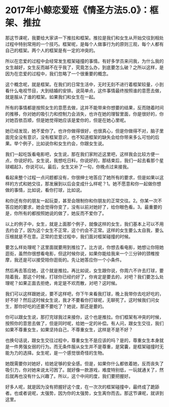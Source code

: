 # 2017年小鲸恋爱班《情圣方法5.0》：框架、推拉

那这节课呢，我要给大家讲一下推拉和框架。推拉是我们和女生从开始交往到相处过程中特别常用的一个技巧。框架呢，是每个人做事行为的原则三观，每个人都有自己的框架。两个人的框架是有一定的冲突的。

所以在恋爱的过程中会经常发生框架碰撞的事情。有好多学员来问我，为什么我的女生越好，女生反而越不在乎我了，究竟怎么办，到底要怎么破？之所以这样，是因为在恋爱的过程中，我们忽略了一个很重要的概念。

这个概念呢，就是框架。在我们的日常生活中，无时无刻不进行着框架较量，小到看什么电视节目，大到结婚的安排。说简单点，这件事情最终按照谁的意愿去做，就是服从了谁的框架。如果我们和女生在一起。

所有的事情都是按照女生的意愿去做，这并不能带来你想要的结果，反而随着时间的推移，你对她的吸引力和控制力会消失，也许在她的理智里面，你是很好的，你对她百依百顺，但是她觉得她应该是爱你的，但是在她心里呢。

她已经发现，她不爱你了。也许你做得很好，也很真心，但是你做得不对，脑子里面完全没有意识，没有框架意识，也不知道框架的缺失会给你带来多么可怕的后果。举个例子，比如说你和女生约会，你跟女生说。

我们一起吃饭看电影吧，女生说，那在我们家附近这里吧，这样我会比较方便一点，你说好的。女生说，我想吃日料，你说好的，那结束后，我们一起去看那个星球崛起3，你说可以。最后，女生又补了一句，你晚点过来接我。

看起来整个过程一点问题都没有，你很绅士地答应了她所有的要求，但是如果以这样的方式和她交往，那发展到以后会变成什么样呢？1。她不愿意和你一起做你想做的事情，比如说，看你打球，比如说。

和你还有你的朋友一起玩耍，甚至会限制你和你朋友的正常交往。2。你某一次不答应她的要求，她会觉得你变了，没有以前对她好了，给你眼色看。3。最重要的是，你所有的都按照她说的做了，她反而不爱你了。

以上的例子中，女生，就是上面那个例子，就像这样的女生，我们基本上可以不用去约会了，因为这个女生不正常，这个约会不正常。这样的女生要么太自我，要么压根就是不在意。正常的恋爱过程中，我们面对框架碰撞的时候。

要怎么样处理呢？这里面就要用到推拉了。比方说，你想去看电影，她想让你陪她逛街，虽然你很想看电影，但这时候你说，如果你能给我来一个三分钟的颈椎按摩，我还是可以接受陪你逛街的。先让她答应你一个小条件。

然后再去答应她，这个就是推拉。再比如说，女生跟你说，你周六不许去打球，要陪着我，那这个时候，打球你已经约好了，你肯定是要去的，对吧？我们要怎么处理呢？如果正面去拒绝，肯定是不欢而散，对吧？这时候。

我们可以这样跟她说，要不这样吧，你下午来看我打球，晚上我带你去吃好吃的，好不好？然后这时候女生说，我才不要看你打球呢，无聊死了。这时候我们问女生，那你好吃的还要不要吃了？她说，那还是要的。

你可以跟女生说，那打完球我过来接你，这个也是推拉。你们框架有冲突的时候，按照你的意思去做了，但是同时呢，给她一定的补偿。有人问，跟女生交往，我们如果不尊重女生，如果坚持自己，不尊重女生，这样是不是不好？

也换句话说，跟女生交往过程中，尊重女生不是应该的吗？是的，尊重女生本身就是一件男强女弱的行为。而无条件服从女生并不是尊重，是窝囊，是框架碰撞时无能为力的选择。女生呢，是一个感觉很奇怪的生物。

她既需要你对她好，给她足够的安全感。但是，如果你什么都依着她，反而丧失了吸引力，你对她来说太可困了。就好像一款游戏，难度特别低，一玩就通关了，然后就再也没有什么兴趣了。所以，这个中间的度，我们要把握好。

好多人呢，就是因为没有把握好这个度，在一次次的框架碰撞中，最终成了跪舔者。也或者说呢，太强势，因为你的太强势，女生离你而去。那这节课呢，就讲到这里。

